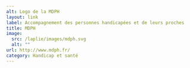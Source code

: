 ```yaml
---
alt: Logo de la MDPH
layout: link
label: Accompagnement des personnes handicapées et de leurs proches
title: MDPH
image:
  src: /laplie/images/mdph.svg
  alt: ""
url: http://www.mdph.fr/
category: Handicap et santé
---
```

